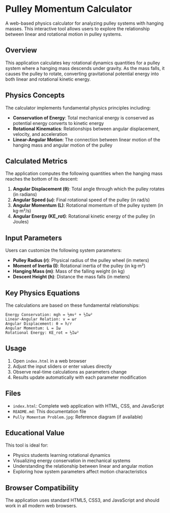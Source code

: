 # Pulley Momentum Calculator

A web-based physics calculator for analyzing pulley systems with hanging masses. This interactive tool allows users to explore the relationship between linear and rotational motion in pulley systems.

## Overview

This application calculates key rotational dynamics quantities for a pulley system where a hanging mass descends under gravity. As the mass falls, it causes the pulley to rotate, converting gravitational potential energy into both linear and rotational kinetic energy.

## Physics Concepts

The calculator implements fundamental physics principles including:

- **Conservation of Energy**: Total mechanical energy is conserved as potential energy converts to kinetic energy
- **Rotational Kinematics**: Relationships between angular displacement, velocity, and acceleration
- **Linear-Angular Motion**: The connection between linear motion of the hanging mass and angular motion of the pulley

## Calculated Metrics

The application computes the following quantities when the hanging mass reaches the bottom of its descent:

1. **Angular Displacement (θ)**: Total angle through which the pulley rotates (in radians)
2. **Angular Speed (ω)**: Final rotational speed of the pulley (in rad/s)
3. **Angular Momentum (L)**: Rotational momentum of the pulley system (in kg⋅m²/s)
4. **Angular Energy (KE_rot)**: Rotational kinetic energy of the pulley (in Joules)

## Input Parameters

Users can customize the following system parameters:

- **Pulley Radius (r)**: Physical radius of the pulley wheel (in meters)
- **Moment of Inertia (I)**: Rotational inertia of the pulley (in kg⋅m²)
- **Hanging Mass (m)**: Mass of the falling weight (in kg)
- **Descent Height (h)**: Distance the mass falls (in meters)

## Key Physics Equations

The calculations are based on these fundamental relationships:

```
Energy Conservation: mgh = ½mv² + ½Iω²
Linear-Angular Relation: v = ωr
Angular Displacement: θ = h/r
Angular Momentum: L = Iω
Rotational Energy: KE_rot = ½Iω²
```

## Usage

1. Open `index.html` in a web browser
2. Adjust the input sliders or enter values directly
3. Observe real-time calculations as parameters change
4. Results update automatically with each parameter modification

## Files

- `index.html`: Complete web application with HTML, CSS, and JavaScript
- `README.md`: This documentation file
- `Pully Momentum Problem.jpg`: Reference diagram (if available)

## Educational Value

This tool is ideal for:
- Physics students learning rotational dynamics
- Visualizing energy conservation in mechanical systems
- Understanding the relationship between linear and angular motion
- Exploring how system parameters affect motion characteristics

## Browser Compatibility

The application uses standard HTML5, CSS3, and JavaScript and should work in all modern web browsers. 